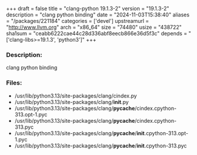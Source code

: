 +++
draft = false
title = "clang-python 19.1.3-2"
version = "19.1.3-2"
description = "clang python binding"
date = "2024-11-03T15:38:40"
aliases = "/packages/221184"
categories = ['devel']
upstreamurl = "http://www.llvm.org"
arch = "x86_64"
size = "74480"
usize = "438722"
sha1sum = "ceabb6222cae44c28d336abf8eecb866e36d5f3c"
depends = "['clang-libs>=19.1.3', 'python3']"
+++
### Description: 
clang python binding

### Files: 
* /usr/lib/python3.13/site-packages/clang/cindex.py
* /usr/lib/python3.13/site-packages/clang/__init__.py
* /usr/lib/python3.13/site-packages/clang/__pycache__/cindex.cpython-313.opt-1.pyc
* /usr/lib/python3.13/site-packages/clang/__pycache__/cindex.cpython-313.pyc
* /usr/lib/python3.13/site-packages/clang/__pycache__/__init__.cpython-313.opt-1.pyc
* /usr/lib/python3.13/site-packages/clang/__pycache__/__init__.cpython-313.pyc
